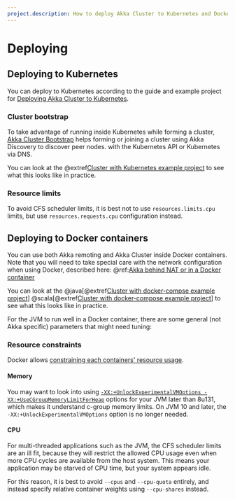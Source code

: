 ```yaml
---
project.description: How to deploy Akka Cluster to Kubernetes and Docker.
---
```

# Deploying

## Deploying to Kubernetes

You can deploy to Kubernetes according to the guide and example project for [Deploying Akka Cluster to Kubernetes](https://doc.akka.io/docs/akka-management/current/kubernetes-deployment/index.html).

### Cluster bootstrap

To take advantage of running inside Kubernetes while forming a cluster, 
[Akka Cluster Bootstrap](https://doc.akka.io/docs/akka-management/current/bootstrap/) helps forming or joining a cluster using Akka Discovery to discover peer nodes. 
with the Kubernetes API or Kubernetes via DNS.  

You can look at the
@extref[Cluster with Kubernetes example project](samples:akka-sample-cluster-kubernetes-java)
to see what this looks like in practice.
 
### Resource limits

To avoid CFS scheduler limits, it is best not to use `resources.limits.cpu` limits, but use `resources.requests.cpu` configuration instead.

## Deploying to Docker containers

You can use both Akka remoting and Akka Cluster inside Docker containers. Note
that you will need to take special care with the network configuration when using Docker,
described here: @ref:[Akka behind NAT or in a Docker container](../remoting-artery.md#remote-configuration-nat-artery)

You can look at the
@java[@extref[Cluster with docker-compse example project](samples:akka-sample-cluster-docker-compose-java)]
@scala[@extref[Cluster with docker-compose example project](samples:akka-sample-cluster-docker-compose-scala)]
to see what this looks like in practice.

For the JVM to run well in a Docker container, there are some general (not Akka specific) parameters that might need tuning:

### Resource constraints

Docker allows [constraining each containers' resource usage](https://docs.docker.com/config/containers/resource_constraints/).

#### Memory

You may want to look into using [`-XX:+UnlockExperimentalVMOptions -XX:+UseCGroupMemoryLimitForHeap`](https://dzone.com/articles/running-a-jvm-in-a-container-without-getting-kille) options for your JVM later than 8u131, which makes it understand c-group memory limits. On JVM 10 and later, the `-XX:+UnlockExperimentalVMOptions` option is no longer needed.

#### CPU

For multi-threaded applications such as the JVM, the CFS scheduler limits are an ill fit, because they will restrict
the allowed CPU usage even when more CPU cycles are available from the host system. This means your application may be
starved of CPU time, but your system appears idle.

For this reason, it is best to avoid `--cpus` and `--cpu-quota` entirely, and instead specify relative container weights using `--cpu-shares` instead.

